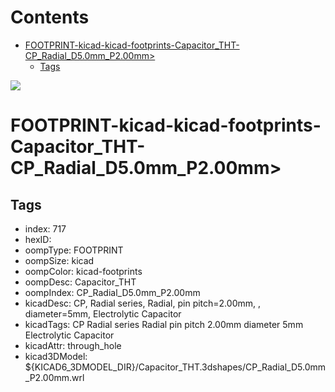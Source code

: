 



Contents
========

* [FOOTPRINT-kicad-kicad-footprints-Capacitor_THT-CP_Radial_D5.0mm_P2.00mm>](#footprint-kicad-kicad-footprints-capacitor_tht-cp_radial_d50mm_p200mm)
	* [Tags](#tags)
  
![][im]
# FOOTPRINT-kicad-kicad-footprints-Capacitor_THT-CP_Radial_D5.0mm_P2.00mm>

## Tags

- index: 717
- hexID: 
- oompType: FOOTPRINT
- oompSize: kicad
- oompColor: kicad-footprints
- oompDesc: Capacitor_THT
- oompIndex: CP_Radial_D5.0mm_P2.00mm
- kicadDesc: CP, Radial series, Radial, pin pitch=2.00mm, , diameter=5mm, Electrolytic Capacitor
- kicadTags: CP Radial series Radial pin pitch 2.00mm  diameter 5mm Electrolytic Capacitor
- kicadAttr: through_hole
- kicad3DModel: ${KICAD6_3DMODEL_DIR}/Capacitor_THT.3dshapes/CP_Radial_D5.0mm_P2.00mm.wrl



[im]: image.png
